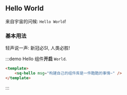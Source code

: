 ## Hello World

来自宇宙的问候: `Hello World`!

### 基本用法

轻声说一声: 新冠必SI, 人类必胜!

:::demo Hello 组件**开启** `World`.
```html
<template>
    <sq-hello msg="构建自己的组件库是一件酷酷的事情~" />
</template>
```
:::
